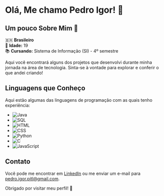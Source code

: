 # Olá, Me chamo Pedro Igor! 👋

## Um pouco Sobre Mim 📝

🇧🇷 **Brasileiro**  
🎂 **Idade:** 19  
📚 **Cursando:** Sistema de Informação (SI) - 4º semestre

Aqui você encontrará alguns dos projetos que desenvolvi durante minha jornada na área de tecnologia. Sinta-se à vontade para explorar e conferir o que andei criando!

## Linguagens que Conheço

Aqui estão algumas das linguagens de programação com as quais tenho experiência:

- ![Java](https://img.shields.io/badge/-Java-E34F26?style=flat&logo=java&logoColor=white)
- ![SQL](https://img.shields.io/badge/-SQL-4479A1?style=flat&logo=sql&logoColor=white)
- ![HTML](https://img.shields.io/badge/-HTML-E34F26?style=flat&logo=html5&logoColor=white)
- ![CSS](https://img.shields.io/badge/-CSS-1572B6?style=flat&logo=css3&logoColor=white)
- ![Python](https://img.shields.io/badge/-Python-3776AB?style=flat&logo=python&logoColor=white)
- ![C](https://img.shields.io/badge/-C-A8B9CC?style=flat&logo=c&logoColor=black)
- ![JavaScript](https://img.shields.io/badge/-JavaScript-F7DF1E?style=flat&logo=javascript&logoColor=black)

## Contato

Você pode me encontrar em [LinkedIn](https://www.linkedin.com/in/pedro-igor-torres-luz) ou me enviar um e-mail para [pedro.igor.pitl@gmail.com](mailto:pedro.igor.pitl@gmail.com).

Obrigado por visitar meu perfil! 🚀

